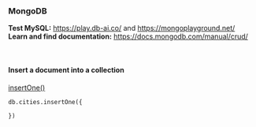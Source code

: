 ### MongoDB

**Test MySQL:** https://play.db-ai.co/ and https://mongoplayground.net/<br>
**Learn and find documentation:** https://docs.mongodb.com/manual/crud/<br>

<br>

#### Insert a document into a collection
[insertOne()](https://docs.mongodb.com/manual/reference/method/db.collection.insertOne/#db.collection.insertOne)
```mongo
db.cities.insertOne({
  
})
```
